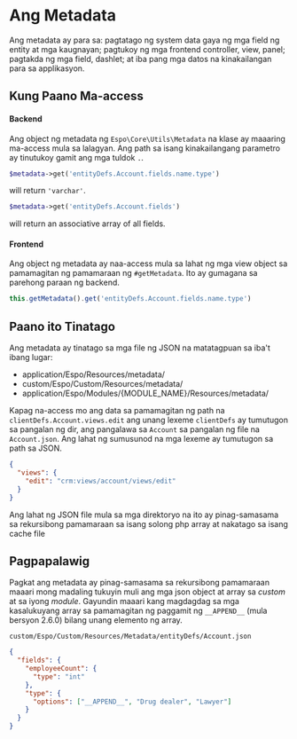 # Ang Metadata

Ang metadata ay para sa: pagtatago ng system data gaya ng mga field ng entity at mga kaugnayan; pagtukoy ng mga frontend controller, view, panel; pagtakda ng mga field, dashlet; at iba pang mga datos na kinakailangan para sa applikasyon.


## Kung Paano Ma-access

#### Backend

Ang object ng metadata ng `Espo\Core\Utils\Metadata` na klase ay maaaring ma-access mula sa lalagyan. Ang path sa isang kinakailangang parametro ay tinutukoy gamit ang mga tuldok `.`.

```php
$metadata->get('entityDefs.Account.fields.name.type')
```
will return `'varchar'`.

```php
$metadata->get('entityDefs.Account.fields')
```
will return an associative array of all fields.

#### Frontend

Ang object ng metadata ay naa-access mula sa lahat ng mga view object sa pamamagitan ng pamamaraan ng `#getMetadata`. Ito ay gumagana sa parehong paraan ng backend.

```JavaScript
this.getMetadata().get('entityDefs.Account.fields.name.type')
```


## Paano ito Tinatago

Ang metadata ay tinatago sa mga file ng JSON na matatagpuan sa iba't ibang lugar:

* application/Espo/Resources/metadata/
* custom/Espo/Custom/Resources/metadata/
* application/Espo/Modules/{MODULE_NAME}/Resources/metadata/

Kapag na-access mo ang data sa pamamagitan ng path na `clientDefs.Account.views.edit` ang unang lexeme `clientDefs` ay tumutugon sa pangalan ng dir, ang pangalawa sa `Account` sa pangalan ng file na `Account.json`. Ang lahat ng sumusunod na mga lexeme ay tumutugon sa path sa JSON.
```json
{
  "views": {
    "edit": "crm:views/account/views/edit" 
  }
}
```

Ang lahat ng JSON file mula sa mga direktoryo na ito ay pinag-samasama sa rekursibong pamamaraan sa isang solong php array at nakatago sa isang cache file 


## Pagpapalawig

Pagkat ang metadata ay pinag-samasama sa rekursibong pamamaraan maaari mong madaling tukuyin muli ang mga json object at array sa _custom_ at sa iyong _module_. Gayundin maaari kang magdagdag sa mga kasalukuyang array sa pamamagitan ng paggamit ng `__APPEND__` (mula bersyon 2.6.0) bilang unang elemento ng array.

`custom/Espo/Custom/Resources/Metadata/entityDefs/Account.json`

```json
{
  "fields": {
    "employeeCount": {
      "type": "int"
    },
    "type": {
      "options": ["__APPEND__", "Drug dealer", "Lawyer"]
    }
  }
}
```
